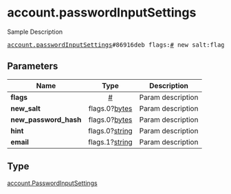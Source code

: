 # account.passwordInputSettings

Sample Description

<pre>
<a href="../constructor/account.passwordInputSettings.md">account.passwordInputSettings</a>#86916deb flags:<a href="../type/#.md">#</a> new_salt:flags.0?<a href="../type/bytes.md">bytes</a> new_password_hash:flags.0?<a href="../type/bytes.md">bytes</a> hint:flags.0?<a href="../type/string.md">string</a> email:flags.1?<a href="../type/string.md">string</a> = <a href="../type/account.PasswordInputSettings.md">account.PasswordInputSettings</a>;
</pre>
## Parameters

| Name | Type | Description |
|------|:----:|-------------|
| **flags** | <a href="../type/#.md">#</a> | Param description |
| **new_salt** | flags.0?<a href="../type/bytes.md">bytes</a> | Param description |
| **new_password_hash** | flags.0?<a href="../type/bytes.md">bytes</a> | Param description |
| **hint** | flags.0?<a href="../type/string.md">string</a> | Param description |
| **email** | flags.1?<a href="../type/string.md">string</a> | Param description |

## Type

<a href="../type/account.PasswordInputSettings.md">account.PasswordInputSettings</a>
